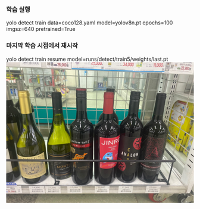 ### 학습 실행
yolo detect train data=coco128.yaml model=yolov8n.pt epochs=100 imgsz=640 pretrained=True

### 마지막 학습 시점에서 재시작
yolo detect train resume model=runs/detect/train5/weights/last.pt![](dataset/wines/test/KakaoTalk_20230404_104430960_03.jpg)